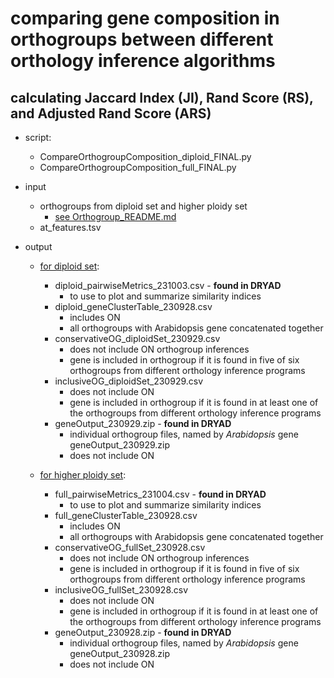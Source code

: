 # comparing gene composition in orthogroups between different orthology inference algorithms 

## calculating Jaccard Index (JI), Rand Score (RS), and Adjusted Rand Score (ARS)
* script: 
	* CompareOrthogroupComposition_diploid_FINAL.py
	* CompareOrthogroupComposition_full_FINAL.py 

* input
	* orthogroups from diploid set and higher ploidy set
		* [see Orthogroup_README.md](https://github.com/itliao/OrthologyComparison/blob/main/Orthogroup/Orthogroup_README.md#output-files---to-use-for-inputs-for-downstream-analyses)
	* at_features.tsv
	
* output
	* [for diploid set](/Gene_Composition_Comparison_Orthogroups/diploid_output):
		* diploid_pairwiseMetrics_231003.csv - **found in DRYAD**
			* to use to plot and summarize similarity indices
		* diploid_geneClusterTable_230928.csv 
			* includes ON
			* all orthogroups with Arabidopsis gene concatenated together
		* conservativeOG_diploidSet_230929.csv 
			* does not include ON orthogroup inferences
			* gene is included in orthogroup if it is found in five of six orthogroups from  different orthology inference programs
		* inclusiveOG_diploidSet_230929.csv
			* does not include ON
			* gene is included in orthogroup if it is found in at least one of the orthogroups from  different orthology inference programs
		* geneOutput_230929.zip - **found in DRYAD**
			* individual orthogroup files, named by *Arabidopsis* gene geneOutput_230929.zip
			* does not include ON
		
	* [for higher ploidy set](Gene_Composition_Comparison_Orthogroups/higher_ploidy_output):
		* full_pairwiseMetrics_231004.csv - **found in DRYAD**
			* to use to plot and summarize similarity indices
		* full_geneClusterTable_230928.csv 
			* includes ON
			* all orthogroups with Arabidopsis gene concatenated together
		* conservativeOG_fullSet_230928.csv 
			* does not include ON orthogroup inferences
			* gene is included in orthogroup if it is found in five of six orthogroups from  different orthology inference programs
		* inclusiveOG_fullSet_230928.csv 
			* does not include ON
			* gene is included in orthogroup if it is found in at least one of the orthogroups from  different orthology inference programs
		* geneOutput_230928.zip  - **found in DRYAD**
			* individual orthogroup files, named by *Arabidopsis* gene geneOutput_230928.zip
			* does not include ON
